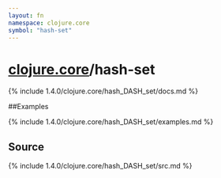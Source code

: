 ```yaml
---
layout: fn
namespace: clojure.core
symbol: "hash-set"
---
```


# [clojure.core](../)/hash-set

{% include 1.4.0/clojure.core/hash_DASH_set/docs.md %}

##Examples

{% include 1.4.0/clojure.core/hash_DASH_set/examples.md %}
## Source
{% include 1.4.0/clojure.core/hash_DASH_set/src.md %}

